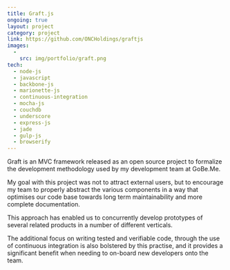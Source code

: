 ```yaml
---
title: Graft.js 
ongoing: true
layout: project
category: project
link: https://github.com/ONCHoldings/graftjs
images:
  - 
    src: img/portfolio/graft.png
tech:
  - node-js
  - javascript
  - backbone-js
  - marionette-js
  - continuous-integration
  - mocha-js
  - couchdb
  - underscore
  - express-js
  - jade
  - gulp-js
  - browserify
---
```

Graft is an MVC framework released as an open source project to formalize the development methodology used by my development team at GoBe.Me.

My goal with this project was not to attract external users, but to encourage my team to properly abstract the various components in a way that optimises our code base towards long term maintainability and more complete documentation.

<!--more-->

This approach has enabled us to concurrently develop prototypes of several related products in a number of different verticals.

The additional focus on writing tested and verifiable code, through the use of continuous integration is also bolstered by this practise, and it provides a significant benefit when needing to on-board new developers onto the team.

